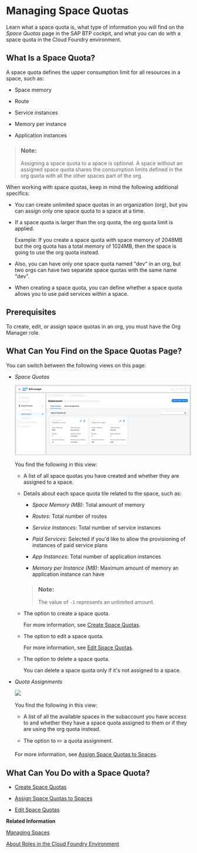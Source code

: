 <!-- loio4e5f0eec96fd40b686d84b497d30ced3 -->

<link rel="stylesheet" type="text/css" href="../css/sap-icons.css"/>

# Managing Space Quotas

Learn what a space quota is, what type of information you will find on the *Space Quotas* page in the SAP BTP cockpit, and what you can do with a space quota in the Cloud Foundry environment.



<a name="loio4e5f0eec96fd40b686d84b497d30ced3__section_sx2_y4r_bcc"/>

## What Is a Space Quota?

A space quota defines the upper consumption limit for all resources in a space, such as:

-   Space memory

-   Route

-   Service instances

-   Memory per instance

-   Application instances


> ### Note:  
> Assigning a space quota to a space is optional. A space without an assigned space quota shares the consumption limits defined in the org quota with all the other spaces part of the org.

When working with space quotas, keep in mind the following additional specifics:

-   You can create unlimited space quotas in an organization \(org\), but you can assign only one space quota to a space at a time.

-   If a space quota is larger than the org quota, the org quota limit is applied.

    Example: If you create a space quota with space memory of 2048MB but the org quota has a total memory of 1024MB, then the space is going to use the org quota instead.

-   Also, you can have only one space quota named "dev" in an org, but two orgs can have two separate space quotas with the same name "dev".

-   When creating a space quota, you can define whether a space quota allows you to use paid services within a space.




<a name="loio4e5f0eec96fd40b686d84b497d30ced3__section_utn_gqr_bcc"/>

## Prerequisites

To create, edit, or assign space quotas in an org, you must have the Org Manager role.



<a name="loio4e5f0eec96fd40b686d84b497d30ced3__section_dkl_mqr_bcc"/>

## What Can You Find on the Space Quotas Page?

You can switch between the following views on this page:

-   *Space Quotas*

    ![](images/Space_Quotas_SUI_Graphic_ef1ed0a.png)

    You find the following in this view:

    -   A list of all space quotas you have created and whether they are assigned to a space.

    -   Details about each space quota tile related to the space, such as:

        -   *Space Memory \(MB\)*: Total amount of memory

        -   *Routes*: Total number of routes

        -   *Service Instances*: Total number of service instances

        -   *Paid Services*: Selected if you'd like to allow the provisioning of instances of paid service plans

        -   *App Instances*: Total number of application instances

        -   *Memory per Instance \(MB\)*: Maximum amount of memory an application instance can have


        > ### Note:  
        > The value of `-1` represents an unlimited amount.

    -   The option to create a space quota.

        For more information, see [Create Space Quotas](create-space-quotas-b13c4a2.md).

    -   The option to edit a space quota.

        For more information, see [Edit Space Quotas](edit-space-quotas-2a58364.md).

    -   The option to delete a space quota.

        You can delete a space quota only if it's not assigned to a space.


-   *Quota Assignments*

    ![](images/Space_Quota_Assignments_SUI_Graphic_87fb6bd.png)

    You find the following in this view:

    -   A list of all the available spaces in the subaccount you have access to and whether they have a space quota assigned to them or if they are using the org quota instead.

    -   The option to :pencil2: a quota assignment.


    For more information, see [Assign Space Quotas to Spaces](assign-space-quotas-to-spaces-13028c4.md).




## What Can You Do with a Space Quota?

-   [Create Space Quotas](create-space-quotas-b13c4a2.md)

-   [Assign Space Quotas to Spaces](assign-space-quotas-to-spaces-13028c4.md)

-   [Edit Space Quotas](edit-space-quotas-2a58364.md)


**Related Information**  


[Managing Spaces](managing-spaces-5209d55.md "Learn what a Cloud Foundry space is, what type of information you will find on the Spaces page in the SAP BTP cockpit, and what you can do with or within a space.")

[About Roles in the Cloud Foundry Environment](about-roles-in-the-cloud-foundry-environment-0907638.md "Roles determine which features users can view and access, and which actions they can initiate.")

